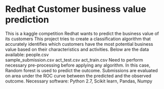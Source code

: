 # Redhat Customer business value prediction
This is a kaggle competition
Redhat wants to predict the business value of its customers
This project tries to create a classification algorithm that accurately identifies which customers have the most potential business value
based on their characteristics and activities.
Below are the data available:
  people.csv	
  sample_submission.csv	
  act_test.csv
  act_train.csv
Need to perform necessary pre-processing before applying any algorithm.
In this case, Random forest is used to predict the outcome.
Submissions are evaluated on area under the ROC curve between the predicted and the observed outcome.
Necessary software: Python 2.7, Scikit learn, Pandas, Numpy
